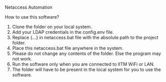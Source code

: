 Netaccess Automation

How to use this software?
1. Clone the folder on your local system. 
2. Add your LDAP credentials in the config.env file.
3. Replace {...} in netaccess.bat file with the absolute path to the project folder.
4. Place this netaccess.bat file anywhere in the system. 
5. Please do not change any contents of the folder. Else the program may not work.
6. Run the software only when you are connected to IITM WiFi or LAN.
7. The folder will have to be present in the local system for you to use the software. 